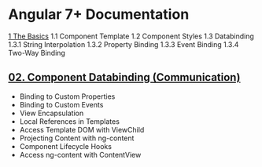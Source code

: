 # Angular 7+ Documentation

[1 The Basics](https://github.com/gorj00/Angular-Docs/blob/master/01.%20The%20Basics.md)
1.1 Component Template
1.2 Component Styles
1.3 Databinding
  1.3.1 String Interpolation
  1.3.2 Property Binding
  1.3.3 Event Binding
  1.3.4 Two-Way Binding

## [02. Component Databinding (Communication)](https://github.com/gorj00/Angular-Docs/blob/master/02.%20Component%20Databinding%20(Communication).md)
- Binding to Custom Properties
- Binding to Custom Events
- View Encapsulation
- Local References in Templates
- Access Template DOM with ViewChild
- Projecting Content with ng-content
- Component Lifecycle Hooks
- Access ng-content with ContentView

